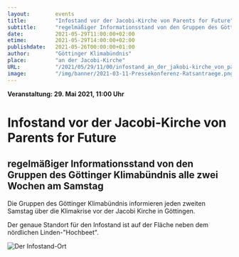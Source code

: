 ```yaml
---
layout:        events
title:         "Infostand vor der Jacobi-Kirche von Parents for Future"
subtitle:      "regelmäßiger Informationsstand von den Gruppen des Göttinger Klimabündnis alle zwei Wochen am Samstag"
date:          2021-05-29T11:00:00+02:00
etime:         2021-05-29T14:00:00+02:00
publishdate:   2021-05-26T00:00:00+01:00
author:        "Göttinger Klimabündnis"
place:         "an der Jacobi-Kirche"
URL:           "/2021/05/29/11/00/infostand_an_der_jakobi-kirche_von_parents_for_future"
image:         "/img/banner/2021-03-11-Pressekonferenz-Ratsantraege.png"
---
```


**Veranstaltung: 29. Mai 2021, 11:00 Uhr**

Infostand vor der Jacobi-Kirche von Parents for Future
===========

regelmäßiger Informationsstand von den Gruppen des Göttinger Klimabündnis alle zwei Wochen am Samstag 
-----------

Die Gruppen des Göttinger Klimabündnis informieren jeden zweiten Samstag
über die Klimakrise vor der Jacobi Kirche in Göttingen.

Der genaue Standort für den Infostand ist auf der Fläche neben dem nördlichen
Linden-"Hochbeet".


![Der Infostand-Ort](/img/event/Infostand_Jacobi.png)

